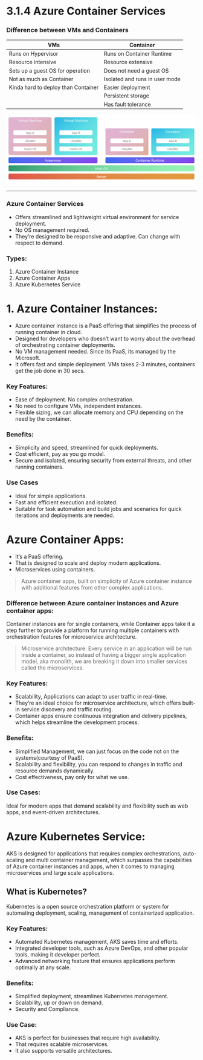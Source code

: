 # 3.1.4 Azure Container Services

### Difference between VMs and Containers

| **VMs** | **Container** |
| --- | --- |
| Runs on Hypervisor | Runs on Container Runtime |
| Resource intensive | Resource extensive |
| Sets up a guest OS for operation | Does not need a guest OS  |
| Not as much as Container | Isolated and runs in user mode |
| Kinda hard to deploy than Container | Easier deployment |
|  | Persistent storage |
|  | Has fault tolerance |

![image.png](image%2018.png)

---

### Azure Container Services

- Offers streamlined and lightweight virtual environment for service deployment.
- No OS management required.
- They’re designed to be responsive and adaptive. Can change with respect to demand.

### Types:

1. Azure Container Instance
2. Azure Container Apps
3. Azure Kubernetes Service

# 1. Azure Container Instances:

- Azure container instance is a PaaS offering that simplifies the process of running container in cloud.
- Designed for developers who doesn’t want to worry about the overhead of orchestrating container deployments.
- No VM management needed. Since its PaaS, its managed by the Microsoft.
- It offers fast and simple deployment. VMs takes 2-3 minutes, containers get the job done in 30 secs.

### Key Features:

- Ease of deployment. No complex orchestration.
- No need to configure VMs, independent instances.
- Flexible sizing, we can allocate memory and CPU depending on the need by the container.

### Benefits:

- Simplicity and speed, streamlined for quick deployments.
- Cost efficient, pay as you go model.
- Secure and isolated, ensuring security from external threats, and other running containers.

### Use Cases

- Ideal for simple applications.
- Fast and efficient execution and isolated.
- Suitable for task automation and build jobs and scenarios for quick iterations and deployments are needed.

# Azure Container Apps:

- It’s a PaaS offering.
- That is designed to scale and deploy modern applications.
- Microservices using containers.

> Azure container apps, built on simplicity of Azure container instance with additional features from other complex applications.
> 

### Difference between Azure container instances and Azure container apps:

Container instances are for single containers, while Container apps take it a step further to provide a platform for running multiple containers with orchestration features for microservice architecture. 

> Microservice architecture: Every service in an application will be run inside a container, so instead of having a bigger single application model, aka monolith, we are breaking it down into smaller services called the microservices.
> 

### Key Features:

- Scalability, Applications can adapt to user traffic in real-time.
- They’re an ideal choice for microservice architecture, which offers built-in service discovery and traffic routing.
- Container apps ensure continuous integration and delivery pipelines, which helps streamline the development process.

### Benefits:

- Simplified Management, we can just focus on the code not on the systems(courtesy of PaaS).
- Scalability and flexibility, you can respond to changes in traffic and resource demands dynamically.
- Cost effectiveness, pay only for what we use.

### Use Cases:

Ideal for modern apps that demand scalability and flexibility such as web apps, and event-driven architectures.

# Azure Kubernetes Service:

AKS is designed for applications that requires complex orchestrations, auto-scaling and multi container management, which surpasses the capabilities of Azure container instances and apps, when it comes to managing microservices and large scale applications.

## What is Kubernetes?

Kubernetes is a open source orchestration platform or system for automating deployment, scaling, management of containerized application.

### Key Features:

- Automated Kubernetes management, AKS saves time and efforts.
- Integrated developer tools, such as Azure DevOps, and other popular tools, making it developer perfect.
- Advanced networking feature that ensures applications perform optimally at any scale.

### Benefits:

- Simplified deployment, streamlines Kubernetes management.
- Scalability, up or down on demand.
- Security and Compliance.

### Use Case:

- AKS is perfect for businesses that require high availability.
- That requires scalable microservices.
- It also supports versatile architectures.